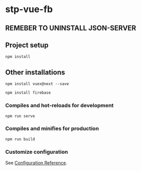 # stp-vue-fb
## REMEBER TO UNINSTALL JSON-SERVER
## Project setup
```
npm install
```

## Other installations
```
npm install vuex@next --save

npm install firebase
```

### Compiles and hot-reloads for development
```
npm run serve
```

### Compiles and minifies for production
```
npm run build
```

### Customize configuration
See [Configuration Reference](https://cli.vuejs.org/config/).
